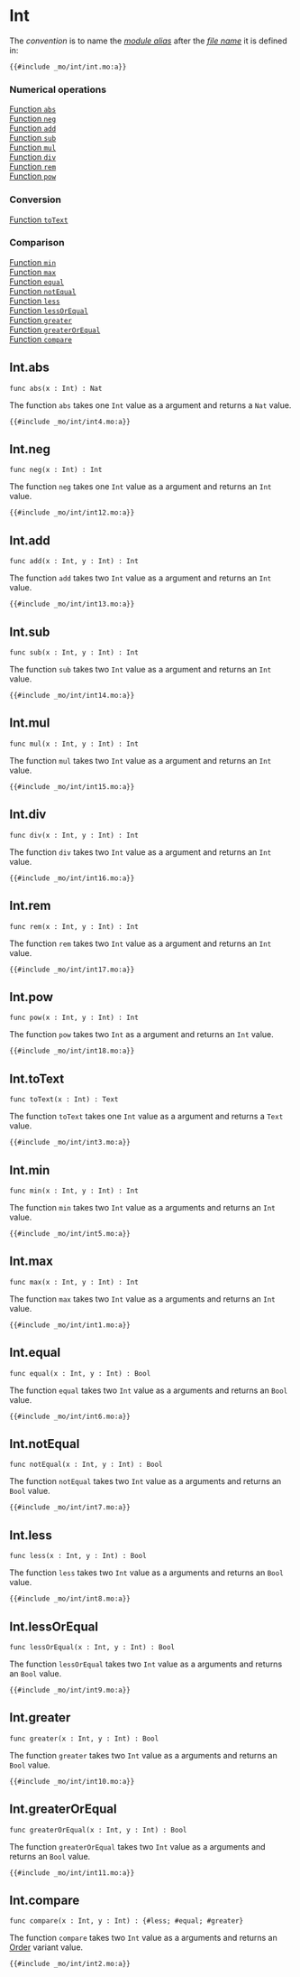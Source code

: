 

# Int

The _convention_ is to name the [_module alias_](/common-programming-concepts/modules.html#type-imports-and-renaming) after the [_file name_](/common-programming-concepts/modules.html#imports) it is defined in:

```motoko
{{#include _mo/int/int.mo:a}}
```

### Numerical operations

[Function `abs`](#intabs)  
[Function `neg`](#intneg)  
[Function `add`](#intadd)  
[Function `sub`](#intsub)  
[Function `mul`](#intmul)  
[Function `div`](#intdiv)  
[Function `rem`](#intrem)  
[Function `pow`](#intpow)

### Conversion

[Function `toText`](#inttotext)

### Comparison

[Function `min`](#intmin)  
[Function `max`](#intmax)  
[Function `equal`](#intequal)  
[Function `notEqual`](#intnotequal)  
[Function `less`](#intless)  
[Function `lessOrEqual`](#intlessorequal)  
[Function `greater`](#intgreater)  
[Function `greaterOrEqual`](#intgreaterorequal)  
[Function `compare`](#intcompare)

## Int.abs

```motoko
func abs(x : Int) : Nat
```

The function `abs` takes one `Int` value as a argument and returns a `Nat` value.

```motoko, run
{{#include _mo/int/int4.mo:a}}
```

## Int.neg

```motoko
func neg(x : Int) : Int
```

The function `neg` takes one `Int` value as a argument and returns an `Int` value.

```motoko, run
{{#include _mo/int/int12.mo:a}}
```

## Int.add

```motoko
func add(x : Int, y : Int) : Int
```

The function `add` takes two `Int` value as a argument and returns an `Int` value.

```motoko, run
{{#include _mo/int/int13.mo:a}}
```

## Int.sub

```motoko
func sub(x : Int, y : Int) : Int
```

The function `sub` takes two `Int` value as a argument and returns an `Int` value.

```motoko, run
{{#include _mo/int/int14.mo:a}}
```

## Int.mul

```motoko
func mul(x : Int, y : Int) : Int
```

The function `mul` takes two `Int` value as a argument and returns an `Int` value.

```motoko, run
{{#include _mo/int/int15.mo:a}}
```

## Int.div

```motoko
func div(x : Int, y : Int) : Int
```

The function `div` takes two `Int` value as a argument and returns an `Int` value.

```motoko, run
{{#include _mo/int/int16.mo:a}}
```

## Int.rem

```motoko
func rem(x : Int, y : Int) : Int
```

The function `rem` takes two `Int` value as a argument and returns an `Int` value.

```motoko, run
{{#include _mo/int/int17.mo:a}}
```

## Int.pow

```motoko
func pow(x : Int, y : Int) : Int
```

The function `pow` takes two `Int` as a argument and returns an `Int` value.

```motoko, run
{{#include _mo/int/int18.mo:a}}
```

## Int.toText

```motoko
func toText(x : Int) : Text
```

The function `toText` takes one `Int` value as a argument and returns a `Text` value.

```motoko, run
{{#include _mo/int/int3.mo:a}}
```

## Int.min

```motoko
func min(x : Int, y : Int) : Int
```

The function `min` takes two `Int` value as a arguments and returns an `Int` value.

```motoko, run
{{#include _mo/int/int5.mo:a}}
```

## Int.max

```motoko
func max(x : Int, y : Int) : Int
```

The function `max` takes two `Int` value as a arguments and returns an `Int` value.

```motoko, run
{{#include _mo/int/int1.mo:a}}
```

## Int.equal

```motoko
func equal(x : Int, y : Int) : Bool
```

The function `equal` takes two `Int` value as a arguments and returns an `Bool` value.

```motoko, run
{{#include _mo/int/int6.mo:a}}
```

## Int.notEqual

```motoko
func notEqual(x : Int, y : Int) : Bool
```

The function `notEqual` takes two `Int` value as a arguments and returns an `Bool` value.

```motoko, run
{{#include _mo/int/int7.mo:a}}
```

## Int.less

```motoko
func less(x : Int, y : Int) : Bool
```

The function `less` takes two `Int` value as a arguments and returns an `Bool` value.

```motoko, run
{{#include _mo/int/int8.mo:a}}
```

## Int.lessOrEqual

```motoko
func lessOrEqual(x : Int, y : Int) : Bool
```

The function `lessOrEqual` takes two `Int` value as a arguments and returns an `Bool` value.

```motoko, run
{{#include _mo/int/int9.mo:a}}
```

## Int.greater

```motoko
func greater(x : Int, y : Int) : Bool
```

The function `greater` takes two `Int` value as a arguments and returns an `Bool` value.

```motoko, run
{{#include _mo/int/int10.mo:a}}
```

## Int.greaterOrEqual

```motoko
func greaterOrEqual(x : Int, y : Int) : Bool
```

The function `greaterOrEqual` takes two `Int` value as a arguments and returns an `Bool` value.

```motoko, run
{{#include _mo/int/int11.mo:a}}
```

## Int.compare

```motoko,
func compare(x : Int, y : Int) : {#less; #equal; #greater}
```

The function `compare` takes two `Int` value as a arguments and returns an [Order](/base-library/utils/order.html) variant value.

```motoko, run
{{#include _mo/int/int2.mo:a}}
```
